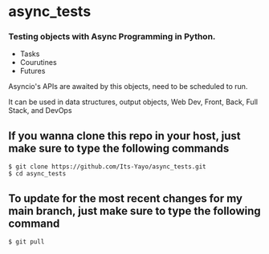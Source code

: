 # async_tests

### Testing objects with Async Programming in Python. 
- Tasks
- Courutines
- Futures

Asyncio's APIs are awaited by this objects, need to be scheduled to run. 

It can be used in data structures, output objects, Web Dev, Front, Back, Full Stack, and DevOps

## If you wanna clone this repo in your host, just make sure to type the following commands

```
$ git clone https://github.com/Its-Yayo/async_tests.git
$ cd async_tests
```

## To update for the most recent changes for my main branch, just make sure to type the following command

```
$ git pull
```


